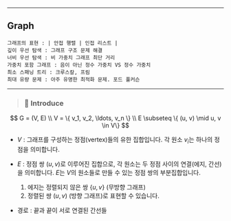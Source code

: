 
---

## Graph

```
그래프의 표현 : | 안접 행렬 | 인접 리스트 |
깊이 우선 탐색 : 그래프 구조 문제 해결
너비 우선 탐색 : 비 가중치 그래프 최단 거리
가중치 포함 그래프 : 음이 아닌 정수 가중치 VS 정수 가중치
최소 스패닝 트리 : 크루스칼, 프림
최대 유량 문제 : 아주 유명한 최적화 문제. 포드 풀커슨
```

---

> ### 📄 Introduce

$$
G = (V, E) \\
V = \{ v_1, v_2, \ldots, v_n \} \\
E \subseteq \{ (u, v) \mid u, v \in V\}
$$

* $V$ : 그래프를 구성하는 정점(vertex)들의 유한 집합입니다. 각 원소 $v_i$는 하나의 정점을 의미합니다.
* $E$ : 정점 쌍 $(u, v)$로 이루어진 집합으로, 각 원소는 두 정점 사이의 연결(에지, 간선)을 의미합니다. $E$는 $V$의 원소들로 만들 수 있는 정점 쌍의 부분집합입니다.
	1. 에지는 정렬되지 않은 쌍 $\{u, v\}$ (무방향 그래프)
	2. 정렬된 쌍 $(u, v)$ (방향 그래프)로 표현할 수 있습니다.

* 경로 : 끝과 끝이 서로 연결된 간선들

